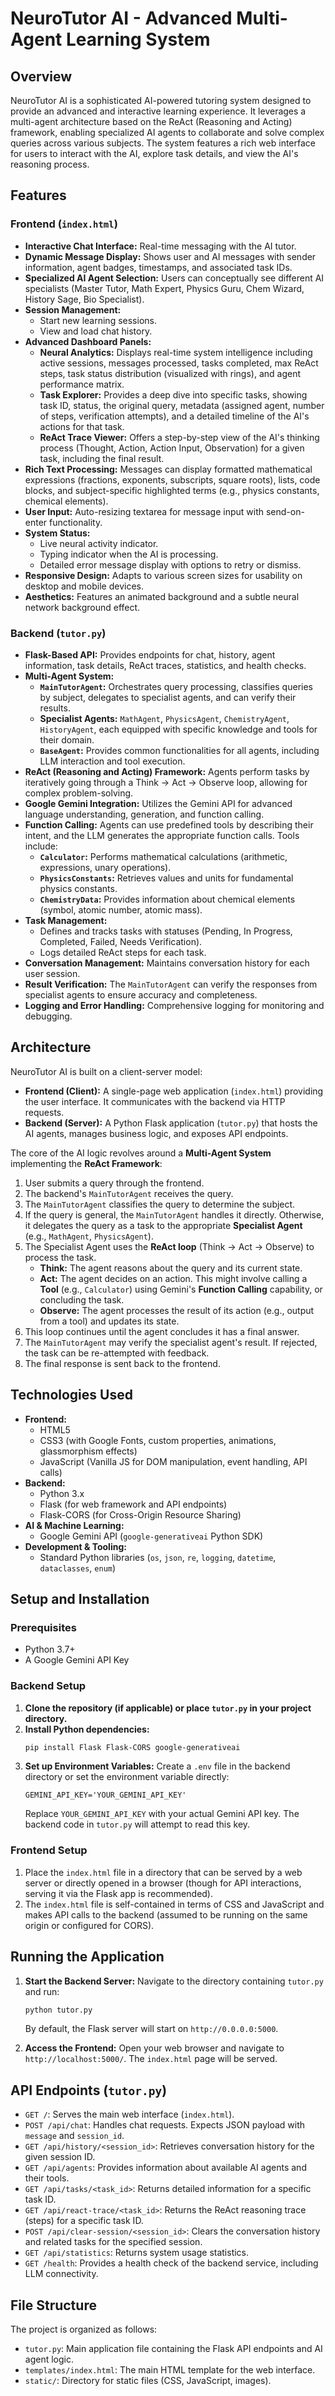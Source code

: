 # NeuroTutor AI - Advanced Multi-Agent Learning System

## Overview

NeuroTutor AI is a sophisticated AI-powered tutoring system designed to provide an advanced and interactive learning experience. It leverages a multi-agent architecture based on the ReAct (Reasoning and Acting) framework, enabling specialized AI agents to collaborate and solve complex queries across various subjects. The system features a rich web interface for users to interact with the AI, explore task details, and view the AI's reasoning process.

## Features

### Frontend (`index.html`)
* **Interactive Chat Interface:** Real-time messaging with the AI tutor.
* **Dynamic Message Display:** Shows user and AI messages with sender information, agent badges, timestamps, and associated task IDs.
* **Specialized AI Agent Selection:** Users can conceptually see different AI specialists (Master Tutor, Math Expert, Physics Guru, Chem Wizard, History Sage, Bio Specialist).
* **Session Management:**
    * Start new learning sessions.
    * View and load chat history.
* **Advanced Dashboard Panels:**
    * **Neural Analytics:** Displays real-time system intelligence including active sessions, messages processed, tasks completed, max ReAct steps, task status distribution (visualized with rings), and agent performance matrix.
    * **Task Explorer:** Provides a deep dive into specific tasks, showing task ID, status, the original query, metadata (assigned agent, number of steps, verification attempts), and a detailed timeline of the AI's actions for that task.
    * **ReAct Trace Viewer:** Offers a step-by-step view of the AI's thinking process (Thought, Action, Action Input, Observation) for a given task, including the final result.
* **Rich Text Processing:** Messages can display formatted mathematical expressions (fractions, exponents, subscripts, square roots), lists, code blocks, and subject-specific highlighted terms (e.g., physics constants, chemical elements).
* **User Input:** Auto-resizing textarea for message input with send-on-enter functionality.
* **System Status:**
    * Live neural activity indicator.
    * Typing indicator when the AI is processing.
    * Detailed error message display with options to retry or dismiss.
* **Responsive Design:** Adapts to various screen sizes for usability on desktop and mobile devices.
* **Aesthetics:** Features an animated background and a subtle neural network background effect.

### Backend (`tutor.py`)
* **Flask-Based API:** Provides endpoints for chat, history, agent information, task details, ReAct traces, statistics, and health checks.
* **Multi-Agent System:**
    * **`MainTutorAgent`:** Orchestrates query processing, classifies queries by subject, delegates to specialist agents, and can verify their results.
    * **Specialist Agents:** `MathAgent`, `PhysicsAgent`, `ChemistryAgent`, `HistoryAgent`, each equipped with specific knowledge and tools for their domain.
    * **`BaseAgent`:** Provides common functionalities for all agents, including LLM interaction and tool execution.
* **ReAct (Reasoning and Acting) Framework:** Agents perform tasks by iteratively going through a Think -> Act -> Observe loop, allowing for complex problem-solving.
* **Google Gemini Integration:** Utilizes the Gemini API for advanced language understanding, generation, and function calling.
* **Function Calling:** Agents can use predefined tools by describing their intent, and the LLM generates the appropriate function calls. Tools include:
    * **`Calculator`:** Performs mathematical calculations (arithmetic, expressions, unary operations).
    * **`PhysicsConstants`:** Retrieves values and units for fundamental physics constants.
    * **`ChemistryData`:** Provides information about chemical elements (symbol, atomic number, atomic mass).
* **Task Management:**
    * Defines and tracks tasks with statuses (Pending, In Progress, Completed, Failed, Needs Verification).
    * Logs detailed ReAct steps for each task.
* **Conversation Management:** Maintains conversation history for each user session.
* **Result Verification:** The `MainTutorAgent` can verify the responses from specialist agents to ensure accuracy and completeness.
* **Logging and Error Handling:** Comprehensive logging for monitoring and debugging.

## Architecture

NeuroTutor AI is built on a client-server model:

* **Frontend (Client):** A single-page web application (`index.html`) providing the user interface. It communicates with the backend via HTTP requests.
* **Backend (Server):** A Python Flask application (`tutor.py`) that hosts the AI agents, manages business logic, and exposes API endpoints.

The core of the AI logic revolves around a **Multi-Agent System** implementing the **ReAct Framework**:
1.  User submits a query through the frontend.
2.  The backend's `MainTutorAgent` receives the query.
3.  The `MainTutorAgent` classifies the query to determine the subject.
4.  If the query is general, the `MainTutorAgent` handles it directly. Otherwise, it delegates the query as a task to the appropriate **Specialist Agent** (e.g., `MathAgent`, `PhysicsAgent`).
5.  The Specialist Agent uses the **ReAct loop** (Think -> Act -> Observe) to process the task.
    * **Think:** The agent reasons about the query and its current state.
    * **Act:** The agent decides on an action. This might involve calling a **Tool** (e.g., `Calculator`) using Gemini's **Function Calling** capability, or concluding the task.
    * **Observe:** The agent processes the result of its action (e.g., output from a tool) and updates its state.
6.  This loop continues until the agent concludes it has a final answer.
7.  The `MainTutorAgent` may verify the specialist agent's result. If rejected, the task can be re-attempted with feedback.
8.  The final response is sent back to the frontend.

## Technologies Used

* **Frontend:**
    * HTML5
    * CSS3 (with Google Fonts, custom properties, animations, glassmorphism effects)
    * JavaScript (Vanilla JS for DOM manipulation, event handling, API calls)
* **Backend:**
    * Python 3.x
    * Flask (for web framework and API endpoints)
    * Flask-CORS (for Cross-Origin Resource Sharing)
* **AI & Machine Learning:**
    * Google Gemini API (`google-generativeai` Python SDK)
* **Development & Tooling:**
    * Standard Python libraries (`os`, `json`, `re`, `logging`, `datetime`, `dataclasses`, `enum`)

## Setup and Installation

### Prerequisites
* Python 3.7+
* A Google Gemini API Key

### Backend Setup
1.  **Clone the repository (if applicable) or place `tutor.py` in your project directory.**
2.  **Install Python dependencies:**
    ```bash
    pip install Flask Flask-CORS google-generativeai
    ```
3.  **Set up Environment Variables:**
    Create a `.env` file in the backend directory or set the environment variable directly:
    ```
    GEMINI_API_KEY='YOUR_GEMINI_API_KEY'
    ```
    Replace `YOUR_GEMINI_API_KEY` with your actual Gemini API key. The backend code in `tutor.py` will attempt to read this key.

### Frontend Setup
1.  Place the `index.html` file in a directory that can be served by a web server or directly opened in a browser (though for API interactions, serving it via the Flask app is recommended).
2.  The `index.html` file is self-contained in terms of CSS and JavaScript and makes API calls to the backend (assumed to be running on the same origin or configured for CORS).

## Running the Application

1.  **Start the Backend Server:**
    Navigate to the directory containing `tutor.py` and run:
    ```bash
    python tutor.py
    ```
    By default, the Flask server will start on `http://0.0.0.0:5000`.

2.  **Access the Frontend:**
    Open your web browser and navigate to `http://localhost:5000/`. The `index.html` page will be served.

## API Endpoints (`tutor.py`)

* `GET /`: Serves the main web interface (`index.html`).
* `POST /api/chat`: Handles chat requests. Expects JSON payload with `message` and `session_id`.
* `GET /api/history/<session_id>`: Retrieves conversation history for the given session ID.
* `GET /api/agents`: Provides information about available AI agents and their tools.
* `GET /api/tasks/<task_id>`: Returns detailed information for a specific task ID.
* `GET /api/react-trace/<task_id>`: Returns the ReAct reasoning trace (steps) for a specific task ID.
* `POST /api/clear-session/<session_id>`: Clears the conversation history and related tasks for the specified session.
* `GET /api/statistics`: Returns system usage statistics.
* `GET /health`: Provides a health check of the backend service, including LLM connectivity.

## File Structure

The project is organized as follows:

* `tutor.py`: Main application file containing the Flask API endpoints and AI agent logic.
* `templates/index.html`: The main HTML template for the web interface.
* `static/`: Directory for static files (CSS, JavaScript, images).